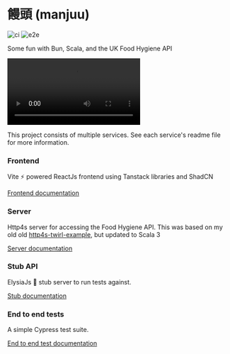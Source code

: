 # 饅頭 (manjuu)

![ci](https://github.com/rawtoast/manjuu/actions/workflows/ci.yml/badge.svg)
![e2e](https://github.com/rawtoast/manjuu/actions/workflows/e2e.yml/badge.svg)

Some fun with Bun, Scala, and the UK Food Hygiene API

![demo](./assets/demo.mov)

This project consists of multiple services. See each service's readme file for more information.

### Frontend

Vite ⚡ powered ReactJs frontend using Tanstack libraries and ShadCN

[Frontend documentation](frontend/README.md)

### Server

Http4s server for accessing the Food Hygiene API. This was based on my old old [http4s-twirl-example](https://github.com/RawToast/http4s-twirl-example), but updated to Scala 3

[Server documentation](server/README.md)

### Stub API

ElysiaJs 🦊 stub server to run tests against.

[Stub documentation](stub-api/README.md)

### End to end tests

A simple Cypress test suite.

[End to end test documentation](e2e/README.md)
